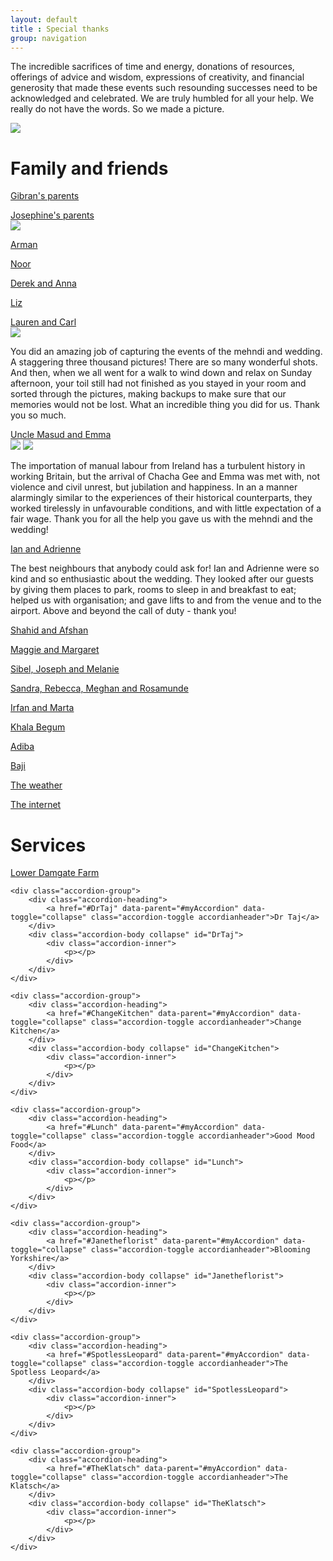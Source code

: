 ```yaml
---
layout: default
title : Special thanks
group: navigation
---
```


<div class="row">
	<div class="span4">
	</div>
	<div class="span4 text-center">
		<p>The incredible sacrifices of time and energy, donations of resources, offerings of advice and wisdom, expressions of creativity, and financial generosity that made these events such resounding successes need to be acknowledged and celebrated. We are truly humbled for all your help. We really do not have the words. So we made a picture.</p>
	</div>
	<div class="span4">
	</div>
</div>
<div class="row">
	<div class="span3">
	</div>
	<div class="span6 text-center">
		<img src="/img/thankyou2.jpg">
	</div>
	<div class="span3">
	</div>
</div>


<h1>Family and friends</h1>

<div id="myAccordion" class="accordion">
	<div class="accordion-group">
		<div class="accordion-heading">
			<a href="#Gibransparents" data-parent="#myAccordion" data-toggle="collapse" class="accordion-toggle accordianheader">Gibran's parents</a>
		</div>
		<div class="accordion-body collapse" id="Gibransparents">
			<div class="accordion-inner">
				<p></p>
			</div>
		</div>
	</div>
	<div class="accordion-group">
		<div class="accordion-heading">
			<a href="#Josephinesparents" data-parent="#myAccordion" data-toggle="collapse" class="accordion-toggle accordianheader">Josephine's parents</a>
		</div>
		<div class="accordion-body collapse" id="Josephinesparents">
			<div class="accordion-inner">
				<div class="row">
					<div class="span3">
						<img src="/img/peter_naomi.jpg">
					</div>
					<div class="span5">
					<p></p>
					</div>
				</div>
			</div>
		</div>
	</div>
	<div class="accordion-group">
		<div class="accordion-heading">
			<a href="#Arman" data-parent="#myAccordion" data-toggle="collapse" class="accordion-toggle accordianheader">Arman</a>
		</div>
		<div class="accordion-body collapse" id="Arman">
			<div class="accordion-inner">
				<p></p>
			</div>
		</div>
	</div>
	<div class="accordion-group">
		<div class="accordion-heading">
			<a href="#Noor" data-parent="#myAccordion" data-toggle="collapse" class="accordion-toggle accordianheader">Noor</a>
		</div>
		<div class="accordion-body collapse" id="Noor">
			<div class="accordion-inner">
				<p></p>
			</div>
		</div>
	</div>
	<div class="accordion-group">
		<div class="accordion-heading">
			<a href="#DerekAnna" data-parent="#myAccordion" data-toggle="collapse" class="accordion-toggle accordianheader">Derek and Anna</a>
		</div>
		<div class="accordion-body collapse" id="DerekAnna">
			<div class="accordion-inner">
				<p></p>
			</div>
		</div>
	</div>
	<div class="accordion-group">
		<div class="accordion-heading">
			<a href="#Liz" data-parent="#myAccordion" data-toggle="collapse" class="accordion-toggle accordianheader">Liz</a>
		</div>
		<div class="accordion-body collapse" id="Liz">
			<div class="accordion-inner">
				<p></p>
			</div>
		</div>
	</div>
	<div class="accordion-group">
		<div class="accordion-heading">
			<a href="#LaurenandCarl" data-parent="#myAccordion" data-toggle="collapse" class="accordion-toggle accordianheader">Lauren and Carl</a>
		</div>
		<div class="accordion-body collapse" id="LaurenandCarl">
			<div class="accordion-inner">
				<div class="row">
					<div class="span3">
						<img src="/img/laurencarl.jpg">
					</div>
					<div class="span6">
						<p>You did an amazing job of capturing the events of the mehndi and wedding. A staggering three thousand pictures! There are so many wonderful shots. And then, when we all went for a walk to wind down and relax on Sunday afternoon, your toil still had not finished as you stayed in your room and sorted through the pictures, making backups to make sure that our memories would not be lost. What an incredible thing you did for us. Thank you so much.</p>
					</div>
				</div>
			</div>
		</div>
	</div>
	<div class="accordion-group">
		<div class="accordion-heading">
			<a href="#UncleMasudandEmma" data-parent="#myAccordion" data-toggle="collapse" class="accordion-toggle accordianheader">Uncle Masud and Emma</a>
		</div>
		<div class="accordion-body collapse" id="UncleMasudandEmma">
			<div class="accordion-inner">
				<div class="row">
					<div class="span3">
						<img src="/img/masud.jpg">
						<img src="/img/emma.jpg">
					</div>
					<div class="span6" style="vertical-align: middle !important;">
						<p style="vertical-align: middle !important;">The importation of manual labour from Ireland has a turbulent history in working Britain, but the arrival of Chacha Gee and Emma was met with, not violence and civil unrest, but jubilation and happiness. In an a manner alarmingly similar to the experiences of their historical counterparts, they worked tirelessly in unfavourable conditions, and with little expectation of a fair wage. Thank you for all the help you gave us with the mehndi and the wedding!</p>
					</div>
				</div>
			</div>
		</div>
	</div>
	<div class="accordion-group">
		<div class="accordion-heading">
			<a href="#IanandAdrienne" data-parent="#myAccordion" data-toggle="collapse" class="accordion-toggle accordianheader">Ian and Adrienne</a>
		</div>
		<div class="accordion-body collapse" id="IanandAdrienne">
			<div class="accordion-inner">
				<p>The best neighbours that anybody could ask for! Ian and Adrienne were so kind and so enthusiastic about the wedding. They looked after our guests by giving them places to park, rooms to sleep in and breakfast to eat; helped us with organisation; and gave lifts to and from the venue and to the airport. Above and beyond the call of duty - thank you!</p>
			</div>
		</div>
	</div>
	<div class="accordion-group">
		<div class="accordion-heading">
			<a href="#ShahidandAfshan" data-parent="#myAccordion" data-toggle="collapse" class="accordion-toggle accordianheader">Shahid and Afshan</a>
		</div>
		<div class="accordion-body collapse" id="ShahidandAfshan">
			<div class="accordion-inner">
				<p></p>
			</div>
		</div>
	</div>
	<div class="accordion-group">
		<div class="accordion-heading">
			<a href="#MaggieandMargaret" data-parent="#myAccordion" data-toggle="collapse" class="accordion-toggle accordianheader">Maggie and Margaret</a>
		</div>
		<div class="accordion-body collapse" id="MaggieandMargaret">
			<div class="accordion-inner">
				<p></p>
			</div>
		</div>
	</div>
	<div class="accordion-group">
		<div class="accordion-heading">
			<a href="#Australians" data-parent="#myAccordion" data-toggle="collapse" class="accordion-toggle accordianheader">Sibel, Joseph and Melanie</a>
		</div>
		<div class="accordion-body collapse" id="Australians">
			<div class="accordion-inner">
				<p></p>
			</div>
		</div>
	</div>
	<div class="accordion-group">
		<div class="accordion-heading">
			<a href="#SandraRebeccaMeghanRosamunde" data-parent="#myAccordion" data-toggle="collapse" class="accordion-toggle accordianheader">Sandra, Rebecca, Meghan and Rosamunde</a>
		</div>
		<div class="accordion-body collapse" id="SandraRebeccaMeghanRosamunde">
			<div class="accordion-inner">
				<p></p>
			</div>
		</div>
	</div>
	<div class="accordion-group">
		<div class="accordion-heading">
			<a href="#IrfanandMarta" data-parent="#myAccordion" data-toggle="collapse" class="accordion-toggle accordianheader">Irfan and Marta</a>
		</div>
		<div class="accordion-body collapse" id="IrfanandMarta">
			<div class="accordion-inner">
				<p></p>
			</div>
		</div>
	</div>
	<div class="accordion-group">
		<div class="accordion-heading">
			<a href="#KhalaBegum" data-parent="#myAccordion" data-toggle="collapse" class="accordion-toggle accordianheader">Khala Begum</a>
		</div>
		<div class="accordion-body collapse" id="KhalaBegum">
			<div class="accordion-inner">
				<p></p>
			</div>
		</div>
	</div>
	<div class="accordion-group">
		<div class="accordion-heading">
			<a href="#Adiba" data-parent="#myAccordion" data-toggle="collapse" class="accordion-toggle accordianheader">Adiba</a>
		</div>
		<div class="accordion-body collapse" id="Adiba">
			<div class="accordion-inner">
				<p></p>
			</div>
		</div>
	</div>
	<div class="accordion-group">
		<div class="accordion-heading">
			<a href="#Baji" data-parent="#myAccordion" data-toggle="collapse" class="accordion-toggle accordianheader">Baji</a>
		</div>
		<div class="accordion-body collapse" id="Baji">
			<div class="accordion-inner">
				<p></p>
			</div>
		</div>
	</div>
	<div class="accordion-group">
		<div class="accordion-heading">
			<a href="#Theweather" data-parent="#myAccordion" data-toggle="collapse" class="accordion-toggle accordianheader">The weather</a>
		</div>
		<div class="accordion-body collapse" id="Theweather">
			<div class="accordion-inner">
				<p></p>
			</div>
		</div>
	</div>
	<div class="accordion-group">
		<div class="accordion-heading">
			<a href="#Theinternet" data-parent="#myAccordion" data-toggle="collapse" class="accordion-toggle accordianheader">The internet</a>
		</div>
		<div class="accordion-body collapse" id="Theinternet">
			<div class="accordion-inner">
				<p></p>
			</div>
		</div>
	</div>
</div>


<h1>Services</h1>

<div id="myAccordion" class="accordion">
	<div class="accordion-group">
		<div class="accordion-heading">
			<a href="#Carolyn" data-parent="#myAccordion" data-toggle="collapse" class="accordion-toggle accordianheader">Lower Damgate Farm</a>
		</div>
		<div class="accordion-body collapse" id="Carolyn">
			<div class="accordion-inner">
				<p></p>
			</div>
		</div>
	</div>

	<div class="accordion-group">
		<div class="accordion-heading">
			<a href="#DrTaj" data-parent="#myAccordion" data-toggle="collapse" class="accordion-toggle accordianheader">Dr Taj</a>
		</div>
		<div class="accordion-body collapse" id="DrTaj">
			<div class="accordion-inner">
				<p></p>
			</div>
		</div>
	</div>

	<div class="accordion-group">
		<div class="accordion-heading">
			<a href="#ChangeKitchen" data-parent="#myAccordion" data-toggle="collapse" class="accordion-toggle accordianheader">Change Kitchen</a>
		</div>
		<div class="accordion-body collapse" id="ChangeKitchen">
			<div class="accordion-inner">
				<p></p>
			</div>
		</div>
	</div>

	<div class="accordion-group">
		<div class="accordion-heading">
			<a href="#Lunch" data-parent="#myAccordion" data-toggle="collapse" class="accordion-toggle accordianheader">Good Mood Food</a>
		</div>
		<div class="accordion-body collapse" id="Lunch">
			<div class="accordion-inner">
				<p></p>
			</div>
		</div>
	</div>

	<div class="accordion-group">
		<div class="accordion-heading">
			<a href="#Janetheflorist" data-parent="#myAccordion" data-toggle="collapse" class="accordion-toggle accordianheader">Blooming Yorkshire</a>
		</div>
		<div class="accordion-body collapse" id="Janetheflorist">
			<div class="accordion-inner">
				<p></p>
			</div>
		</div>
	</div>

	<div class="accordion-group">
		<div class="accordion-heading">
			<a href="#SpotlessLeopard" data-parent="#myAccordion" data-toggle="collapse" class="accordion-toggle accordianheader">The Spotless Leopard</a>
		</div>
		<div class="accordion-body collapse" id="SpotlessLeopard">
			<div class="accordion-inner">
				<p></p>
			</div>
		</div>
	</div>

	<div class="accordion-group">
		<div class="accordion-heading">
			<a href="#TheKlatsch" data-parent="#myAccordion" data-toggle="collapse" class="accordion-toggle accordianheader">The Klatsch</a>
		</div>
		<div class="accordion-body collapse" id="TheKlatsch">
			<div class="accordion-inner">
				<p></p>
			</div>
		</div>
	</div>
</div>
